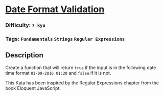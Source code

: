 # [Date Format Validation](https://www.codewars.com/kata/57ce0c634001a5f3c7000006)

### Difficulty: `7 kyu`

### Tags: `Fundamentals` `Strings` `Regular Expressions`

## Description

Create a function that will return `true` if the input is in the following date time format `01-09-2016 01:20` and `false` if it is not.

This Kata has been inspired by the Regular Expressions chapter from the book Eloquent JavaScript.
